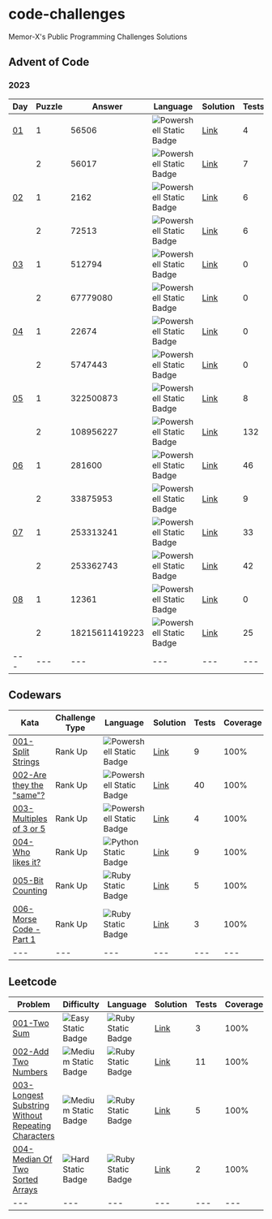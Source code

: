 # code-challenges
Memor-X's Public Programming Challenges Solutions

## Advent of Code

### 2023

| Day | Puzzle | Answer | Language | Solution | Tests | Coverage |
| --- | --- | --- | --- | --- | --- | --- |
| [01](https://adventofcode.com/2023/day/1) | 1 | 56506 | ![Powershell Static Badge](https://img.shields.io/badge/Powershell-012456?style=for-the-badge&logo=powershell) | [Link](powershell/advent-of-code/2023/01-Puzzle1) | 4 | 100% |
| | 2 | 56017 | ![Powershell Static Badge](https://img.shields.io/badge/Powershell-012456?style=for-the-badge&logo=powershell) | [Link](powershell/advent-of-code/2023/01-Puzzle2) | 7 | 100% |
| [02](https://adventofcode.com/2023/day/2) | 1 | 2162 | ![Powershell Static Badge](https://img.shields.io/badge/Powershell-012456?style=for-the-badge&logo=powershell) | [Link](powershell/advent-of-code/2023/02-Puzzle1) | 6 | 100% |
| | 2 | 72513 | ![Powershell Static Badge](https://img.shields.io/badge/Powershell-012456?style=for-the-badge&logo=powershell) | [Link](powershell/advent-of-code/2023/02-Puzzle2) | 6 | 100% |
| [03](https://adventofcode.com/2023/day/3) | 1 | 512794 | ![Powershell Static Badge](https://img.shields.io/badge/Powershell-012456?style=for-the-badge&logo=powershell) | [Link](powershell/advent-of-code/2023/03-Puzzle1) | 0 | 100% |
| | 2 | 67779080 | ![Powershell Static Badge](https://img.shields.io/badge/Powershell-012456?style=for-the-badge&logo=powershell) | [Link](powershell/advent-of-code/2023/03-Puzzle2) | 0 | 100% |
| [04](https://adventofcode.com/2023/day/4) | 1 | 22674 | ![Powershell Static Badge](https://img.shields.io/badge/Powershell-012456?style=for-the-badge&logo=powershell) | [Link](powershell/advent-of-code/2023/04-Puzzle1) | 0 | 100% |
| | 2 | 5747443 | ![Powershell Static Badge](https://img.shields.io/badge/Powershell-012456?style=for-the-badge&logo=powershell) | [Link](powershell/advent-of-code/2023/04-Puzzle2) | 0 | 100% |
| [05](https://adventofcode.com/2023/day/5) | 1 | 322500873 | ![Powershell Static Badge](https://img.shields.io/badge/Powershell-012456?style=for-the-badge&logo=powershell) | [Link](powershell/advent-of-code/2023/05-Puzzle1) | 8 | 100% |
| | 2 | 108956227 | ![Powershell Static Badge](https://img.shields.io/badge/Powershell-012456?style=for-the-badge&logo=powershell) | [Link](powershell/advent-of-code/2023/05-Puzzle2) | 132 | 100% |
| [06](https://adventofcode.com/2023/day/6) | 1 | 281600 | ![Powershell Static Badge](https://img.shields.io/badge/Powershell-012456?style=for-the-badge&logo=powershell) | [Link](powershell/advent-of-code/2023/06-Puzzle1) | 46 | 100% |
| | 2 | 33875953 | ![Powershell Static Badge](https://img.shields.io/badge/Powershell-012456?style=for-the-badge&logo=powershell) | [Link](powershell/advent-of-code/2023/06-Puzzle2) | 9 | 100% |
| [07](https://adventofcode.com/2023/day/7) | 1 | 253313241 | ![Powershell Static Badge](https://img.shields.io/badge/Powershell-012456?style=for-the-badge&logo=powershell) | [Link](powershell/advent-of-code/2023/07-Puzzle1) | 33 | 100% |
| | 2 | 253362743 | ![Powershell Static Badge](https://img.shields.io/badge/Powershell-012456?style=for-the-badge&logo=powershell) | [Link](powershell/advent-of-code/2023/07-Puzzle2) | 42 | 100% |
| [08](https://adventofcode.com/2023/day/8) | 1 | 12361 | ![Powershell Static Badge](https://img.shields.io/badge/Powershell-012456?style=for-the-badge&logo=powershell) | [Link](powershell/advent-of-code/2023/08-Puzzle1) | 0 | 100% |
| | 2 | 18215611419223 | ![Powershell Static Badge](https://img.shields.io/badge/Powershell-012456?style=for-the-badge&logo=powershell) | [Link](powershell/advent-of-code/2023/08-Puzzle2) | 25 | 100% |
| --- | --- | --- | --- | --- | --- | --- |

## Codewars

| Kata | Challenge Type | Language | Solution | Tests | Coverage |
| --- | --- | --- | --- | --- | --- |
| [001-Split Strings](https://www.codewars.com/kata/515de9ae9dcfc28eb6000001) | Rank Up | ![Powershell Static Badge](https://img.shields.io/badge/Powershell-012456?style=for-the-badge&logo=powershell) | [Link](powershell/codewars/001-Split%20Strings) | 9 | 100% |
| [002-Are they the "same"?](https://www.codewars.com/kata/550498447451fbbd7600041c) | Rank Up | ![Powershell Static Badge](https://img.shields.io/badge/Powershell-012456?style=for-the-badge&logo=powershell) | [Link](powershell/codewars/002-Are%20they%20the%20same) | 40 | 100% |
| [003-Multiples of 3 or 5](https://www.codewars.com/kata/514b92a657cdc65150000006) | Rank Up | ![Powershell Static Badge](https://img.shields.io/badge/Powershell-012456?style=for-the-badge&logo=powershell) | [Link](powershell/codewars/003-Multiples%20of%203%20or%205) | 4 | 100% |
| [004-Who likes it?](https://www.codewars.com/kata/5266876b8f4bf2da9b000362) | Rank Up | ![Python Static Badge](https://img.shields.io/badge/Python-2b5b84?style=for-the-badge&logo=python&logoColor=FFFFFF&labelColor=2b5b84) | [Link](python//codewars/004-Likes) | 9 | 100% |
| [005-Bit Counting](https://www.codewars.com/kata/5266876b8f4bf2da9b000362) | Rank Up | ![Ruby Static Badge](https://img.shields.io/badge/Ruby-CC342D?style=for-the-badge&logo=ruby&logoColor=FFFFFF&labelColor=CC342D) | [Link](ruby/codewars/005-Bit-Counting) | 5 | 100% |
| [006-Morse Code - Part 1](https://www.codewars.com/kata/54b724efac3d5402db00065e) | Rank Up | ![Ruby Static Badge](https://img.shields.io/badge/Ruby-CC342D?style=for-the-badge&logo=ruby&logoColor=FFFFFF&labelColor=CC342D) | [Link](ruby/codewars/006-Morse-Code-P1) | 3 | 100% |
| --- | --- | --- | --- | --- | --- |

## Leetcode

| Problem | Difficulty | Language | Solution | Tests | Coverage |
| --- | --- | --- | --- | --- | --- |
| [001-Two Sum](https://leetcode.com/problems/two-sum/description/) | ![Easy Static Badge](https://img.shields.io/badge/Easy-1cb8b8?style=for-the-badge) | ![Ruby Static Badge](https://img.shields.io/badge/Ruby-CC342D?style=for-the-badge&logo=ruby&logoColor=FFFFFF&labelColor=CC342D) | [Link](ruby/leetcode/001-Two-Sum) | 3 | 100% |
| [002-Add Two Numbers](https://leetcode.com/problems/add-two-numbers/description/) | ![Medium Static Badge](https://img.shields.io/badge/Medium-ffb800?style=for-the-badge) | ![Ruby Static Badge](https://img.shields.io/badge/Ruby-CC342D?style=for-the-badge&logo=ruby&logoColor=FFFFFF&labelColor=CC342D) | [Link](ruby/leetcode/002-Add-Two-Numbers) | 11 | 100% |
| [003-Longest Substring Without Repeating Characters](https://leetcode.com/problems/longest-substring-without-repeating-characters/description/) | ![Medium Static Badge](https://img.shields.io/badge/Medium-ffb800?style=for-the-badge) | ![Ruby Static Badge](https://img.shields.io/badge/Ruby-CC342D?style=for-the-badge&logo=ruby&logoColor=FFFFFF&labelColor=CC342D) | [Link](ruby/leetcode/003-Longest-Substring-Without-Repeating-Characters) | 5 | 100% |
| [004-Median Of Two Sorted Arrays](https://leetcode.com/problems/median-of-two-sorted-arrays/description/) | ![Hard Static Badge](https://img.shields.io/badge/Hard-f63636?style=for-the-badge) | ![Ruby Static Badge](https://img.shields.io/badge/Ruby-CC342D?style=for-the-badge&logo=ruby&logoColor=FFFFFF&labelColor=CC342D) | [Link](ruby/leetcode/004-Median-Of-Two-Sorted-Arrays) | 2 | 100% |
| --- | --- | --- | --- | --- | --- |
